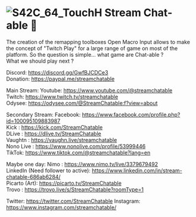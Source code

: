 
 
 # ![S42C_64_TouchH](https://github.com/StreamChatable/Streamchatable/assets/140426252/dd0aecbe-5068-427b-bda9-0e065ecdac47)  Stream Chat-able 👋



 
The creation of the remapping toolboxes Open Macro Input allows to make the concept of "Twitch Play" for a large range of game on most of the platform.
So the question is simple... what game are Chat-able ?  
What we should play next ?   

Discord: https://discord.gg/GwfBJCDCe3  
Donation: https://paypal.me/streamchatable

Main Stream:
Youtube: https://www.youtube.com/@streamchatable  
Twitch: https://www.twitch.tv/streamchatable  
Odysee: https://odysee.com/@StreamChatable:f?view=about

Secondary Stream:
Facebook: https://www.facebook.com/profile.php?id=100095109883987    
Kick : https://kick.com/StreamChatable  
DLive : https://dlive.tv/StreamChatable  
Vaughtn : https://vaughn.live/streamchatable  
Nono Live : https://www.nonolive.com/profile/53999446  
TikTok: https://www.tiktok.com/@streamchatable?lang=en

Maybe one day:
Nimo : https://www.nimo.tv/live/3379679492  
LinkedIn (Need follower to active): https://www.linkedin.com/in/stream-chatable-686ab6284/  
Picarto (Art): https://picarto.tv/StreamChatable  
Trovo : https://trovo.live/s/StreamChatable?roomType=1  


Twitter: https://twitter.com/StreamChatable
Instagram: https://www.instagram.com/streamchatable/
